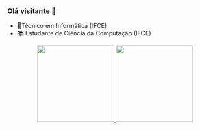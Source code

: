 ### Olá visitante 👋

- 🤖Técnico em Informática (IFCE)
- 📚 Estudante de Ciência da Computação (IFCE)


<div align="center">
 <a href="https://github.com/FranciscoLucas1">
  <img height="180em" src="https://github-readme-stats.vercel.app/api?username=FranciscoLucas1&show_icons=true&theme=great-gatsby&include_all_commits=true&count_private=true"/>
  <img height="180em" src="https://github-readme-stats.vercel.app/api/top-langs/?username=FranciscoLucas1&layout=compact&langs_count=7&theme=great-gatsby"/>
</div>

